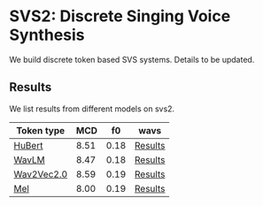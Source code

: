 # SVS2: Discrete Singing Voice Synthesis

We build discrete token based SVS systems.
Details to be updated.

## Results
We list results from different models on svs2.

| Token type                                             | MCD | f0   | wavs   |
| ------------------------------------------------- | ---- | ----- | ----- |
| [HuBert](https://arxiv.org/pdf/2106.07447.pdf)   | 8.51 | 0.18 | [Results](https://github.com/A-Quarter-Mile/SVS2-Results/tree/main/HuBERT/wav) |
| [WavLM](https://arxiv.org/pdf/2110.13900.pdf)  | 8.47 | 0.18 | [Results](https://github.com/A-Quarter-Mile/SVS2-Results/tree/main/WavLM/wav) |
| [Wav2Vec2.0](https://arxiv.org/pdf/2006.11477.pdf) | 8.59 | 0.19 | [Results](https://github.com/A-Quarter-Mile/SVS2-Results/tree/main/Wav2Vec2.0/wav) |
| [Mel](https://arxiv.org/pdf/2006.06261.pdf) | 8.00 | 0.19 | [Results](https://github.com/A-Quarter-Mile/SVS2-Results/tree/main/Mel/wav) |
